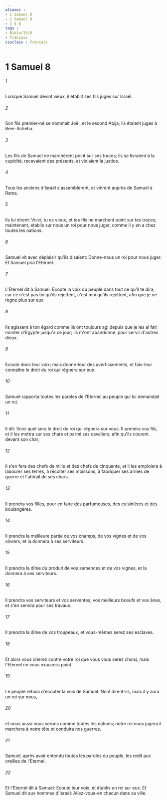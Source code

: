 ```yaml
---
aliases : 
- 1 Samuel 8
- 1 Samuel 8
- 1 S 8
tags : 
- Bible/1S/8
- français
cssclass : français
---
```


# 1 Samuel 8

###### 1
Lorsque Samuel devint vieux, il établit ses fils juges sur Israël.
###### 2
Son fils premier-né se nommait Joël, et le second Abija; ils étaient juges à Beer-Schéba.
###### 3
Les fils de Samuel ne marchèrent point sur ses traces; ils se livraient à la cupidité, recevaient des présents, et violaient la justice.
###### 4
Tous les anciens d'Israël s'assemblèrent, et vinrent auprès de Samuel à Rama.
###### 5
Ils lui dirent: Voici, tu es vieux, et tes fils ne marchent point sur tes traces; maintenant, établis sur nous un roi pour nous juger, comme il y en a chez toutes les nations.
###### 6
Samuel vit avec déplaisir qu'ils disaient: Donne-nous un roi pour nous juger. Et Samuel pria l'Eternel.
###### 7
L'Eternel dit à Samuel: Ecoute la voix du peuple dans tout ce qu'il te dira; car ce n'est pas toi qu'ils rejettent, c'est moi qu'ils rejettent, afin que je ne règne plus sur eux.
###### 8
Ils agissent à ton égard comme ils ont toujours agi depuis que je les ai fait monter d'Egypte jusqu'à ce jour; ils m'ont abandonné, pour servir d'autres dieux.
###### 9
Ecoute donc leur voix; mais donne-leur des avertissements, et fais-leur connaître le droit du roi qui régnera sur eux.
###### 10
Samuel rapporta toutes les paroles de l'Eternel au peuple qui lui demandait un roi.
###### 11
Il dit: Voici quel sera le droit du roi qui régnera sur vous. Il prendra vos fils, et il les mettra sur ses chars et parmi ses cavaliers, afin qu'ils courent devant son char;
###### 12
il s'en fera des chefs de mille et des chefs de cinquante, et il les emploiera à labourer ses terres, à récolter ses moissons, à fabriquer ses armes de guerre et l'attirail de ses chars.
###### 13
Il prendra vos filles, pour en faire des parfumeuses, des cuisinières et des boulangères.
###### 14
Il prendra la meilleure partie de vos champs, de vos vignes et de vos oliviers, et la donnera à ses serviteurs.
###### 15
Il prendra la dîme du produit de vos semences et de vos vignes, et la donnera à ses serviteurs.
###### 16
Il prendra vos serviteurs et vos servantes, vos meilleurs boeufs et vos ânes, et s'en servira pour ses travaux.
###### 17
Il prendra la dîme de vos troupeaux, et vous-mêmes serez ses esclaves.
###### 18
Et alors vous crierez contre votre roi que vous vous serez choisi, mais l'Eternel ne vous exaucera point.
###### 19
Le peuple refusa d'écouter la voix de Samuel. Non! dirent-ils, mais il y aura un roi sur nous,
###### 20
et nous aussi nous serons comme toutes les nations; notre roi nous jugera il marchera à notre tête et conduira nos guerres.
###### 21
Samuel, après avoir entendu toutes les paroles du peuple, les redit aux oreilles de l'Eternel.
###### 22
Et l'Eternel dit à Samuel: Ecoute leur voix, et établis un roi sur eux. Et Samuel dit aux hommes d'Israël: Allez-vous-en chacun dans sa ville.
